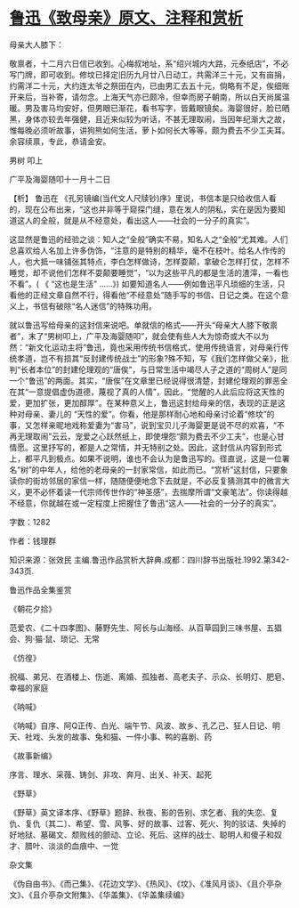 # [鲁迅《致母亲》原文、注释和赏析](https://www.vrrw.net/wx/9469.html)

母亲大人膝下：

敬禀者，十二月六日信已收到。心梅叔地址，系“绍兴城内大路，元泰纸店”，不必写门牌，即可收到。修坟已择定旧历九月廿八日动工，共需洋三十元，又有亩捐，约需洋二十元，大约连太爷之祭田在内，已由男汇去五十元，倘略有不足，俟细账开来后，当补寄，请勿念。上海天气亦已颇冷，但幸而房子朝南，所以白天尚属温暖。男及害马均安好，但男眼已渐花，看书写字，皆戴眼镜矣。海婴很好，脸已晒黑，身体亦较去年强健，且近来似较为听话，不甚无理取闹，当因年纪渐大之故，惟每晚必须听故事，讲狗熊如何生活，萝卜如何长大等等，颇为费去不少工夫耳。余容续禀，专此，恭请金安。

男树 叩上

广平及海婴随叩十一月十二日



【析】 鲁迅在 《孔另镜编(当代文人尺牍钞)序》里说，书信本是只给收信人看的，现在公布出来，“这也并非等于窥探门缝，意在发人的阴私，实在是因为要知道这人的全般，就是从不经意处，看出这人——社会的一分子的真实”。

这显然是鲁迅的经验之谈：知人之“全般”确实不易，知名人之“全般”尤其难。人们总喜欢给人名加上许多伪饰，“注意的是特别的精华，毫不在枝叶。给名人作传的人，也大抵一味铺张其特点，李白怎样做诗，怎样耍颠，拿破仑怎样打仗，怎样不睡觉，却不说他们怎样不耍颠要睡觉”，“以为这些平凡的都是生活的渣滓，一看也不看”。( 《 “这也是生活” ……》) 如要知道名人——例如鲁迅平凡琐细的生活，只看他的正经文章自然不行，得看他“不经意处”随手写的书信、日记之类。在这个意义上，书信有破除“名人迷信”的特殊功用。

就以鲁迅写给母亲的这封信来说吧。单就信的格式——开头“母亲大人膝下敬禀者”，末了“男树叩上，广平及海婴随叩”，就会使有些人大为惊奇或大不以为然：“新文化运动主将”鲁迅，竟也采用传统书信格式，使用传统语言，对母亲行传统孝道，岂不有损其“反封建传统战士”的形象?殊不知，写《我们怎样做父亲》，批判“长者本位”的封建伦理观的“唐俟”，与日常生活中竭尽人子之道的“周树人”是同一个“鲁迅”的两面。其实，“唐俟”在文章里已经说得很清楚，封建伦理观的罪恶全在其“一意提倡虚伪道德，蔑视了真的人情”，因此，“觉醒的人此后应将这天性的爱，更加扩张，更加醇厚”。在某种意义上，鲁迅这封给母亲的信，表现的正是这种对母亲、妻儿的 “天性的爱”。你看，他是那样耐心地和母亲讨论着“修坟”的事，又怎样亲昵地戏称爱妻为“害马”，说到宝贝儿子海婴更是说不尽的欢喜，“不再无理取闹”云云，宠爱之心跃然纸上，即使埋怨“颇为费去不少工夫”，也是心甘情愿。这里抒写的，都是人之常情，并无特别之处。因此，这封信从内容到形式上，都平凡到极点。如果不说明，谁也不会认为是鲁迅写的。径直说，这是一位署名“树”的中年人，给他的老母亲的一封家常信，如此而已。“赏析”这封信，只要象读你的街坊邻居的家信一样，随随便便地念下去就是，不必反复猜测其中的微言大义，更不必怀着读一代宗师传世作的“神圣感”，去揣摩所谓“文豪笔法”。你读得越不经意，你就越在或一定程度上把握住了鲁迅“这人——社会的一分子的真实”。

字数：1282

作者：钱理群

知识来源：张效民 主编.鲁迅作品赏析大辞典.成都：四川辞书出版社.1992.第342-343页.

鲁迅作品全集鉴赏

《朝花夕拾》

范爱农、《二十四孝图》、藤野先生、阿长与山海经、从百草园到三味书屋、五猖会、狗·猫·鼠、琐记、无常

《仿徨》

祝福、弟兄、在酒楼上、伤逝、离婚、孤独者、高老夫子、示众、长明灯、肥皂、幸福的家庭

《呐喊》

《呐喊》自序、阿Q正传、白光、端午节、风波、故乡、孔乙己、狂人日记、明天、社戏、头发的故事、兔和猫、一件小事、鸭的喜剧、药

《故事新编》

序言、理水、采薇、铸剑、非攻、奔月、出关、补天、起死

《野草》

《野草》英文译本序、《野草》题辞、秋夜、影的告别、求乞者、我的失恋、复仇、复仇〔其二〕、希望、雪、风筝、好的故事、过客、死火、狗的驳诘、失掉的好地狱、墓碣文、颓败线的颤动、立论、死后、这样的战士、聪明人和傻子和奴才、腊叶、淡淡的血痕中、一觉

杂文集

《伪自由书》、《而己集》、《花边文学》、《热风》、《坟》、《准风月谈》、《且介亭杂文》、《且介亭杂文附集》、《华盖集》、《华盖集续编》

